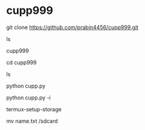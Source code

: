 # cupp999

git clone https://github.com/prabin4456/cupp999.git

ls

cupp999

cd cupp999

ls

python cupp.py

python cupp.py -i

termux-setup-storage

mv name.txt /sdcard
